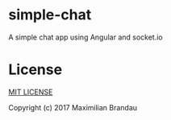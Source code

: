 # simple-chat
A simple chat app using Angular and socket.io

# License
[MIT LICENSE](LICENSE)

Copyright (c) 2017 Maximilian Brandau


